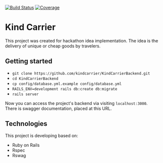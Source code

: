 [![Build Status](https://travis-ci.com/kindcarrier/KindCarrierBackend.svg?branch=master)](https://travis-ci.com/kindcarrier/KindCarrierBackend)
[![Coverage](https://kindcarrier.github.io/KindCarrierBackend/badge.svg)](https://github.com/kindcarrier/KindCarrierBackend)

# Kind Carrier

This project was created for hackathon idea implementation.
The idea is the delivery of unique or cheap goods by travelers.

## Getting started
  * `git clone https://github.com/kindcarrier/KindCarrierBackend.git`
  * `cd KindCarrierBackend`
  * `cp config/database.yml.example config/database.yml`
  * `RAILS_ENV=development rails db:create db:migrate`
  * `rails server`

  Now you can access the project's backend via visiting `localhost:3000`. There is swagger documentation, placed at
  this URL.

## Technologies
  This project is developing based on:
  * Ruby on Rails
  * Rspec
  * Rswag
